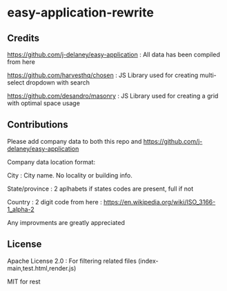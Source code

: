 # easy-application-rewrite



Credits
---
https://github.com/j-delaney/easy-application : All data has been compiled from here    

https://github.com/harvesthq/chosen : JS Library used for creating multi-select dropdown with search     

https://github.com/desandro/masonry : JS Library used for creating a grid with optimal space usage     


Contributions
---
Please add company data to both this repo and https://github.com/j-delaney/easy-application     

Company data location format:     

City : City name. No locality or building info.     

State/province : 2 aplhabets if states codes are present, full if not      

Country : 2 digit code from here : https://en.wikipedia.org/wiki/ISO_3166-1_alpha-2        


Any improvments are greatly appreciated

License
---
Apache License 2.0 : For filtering related files (index-main,test.html,render.js)        

MIT for rest

